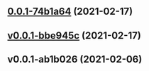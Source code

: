 
<a name="0.0.1-74b1a64"></a>
## [0.0.1-74b1a64](https://github.com/compare/v0.0.1-bbe945c...0.0.1-74b1a64) (2021-02-17)


<a name="v0.0.1-bbe945c"></a>
## [v0.0.1-bbe945c](https://github.com/compare/v0.0.1-ab1b026...v0.0.1-bbe945c) (2021-02-17)


<a name="v0.0.1-ab1b026"></a>
## v0.0.1-ab1b026 (2021-02-06)
